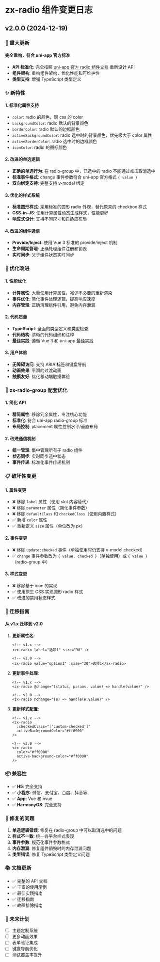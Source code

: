 # zx-radio 组件变更日志

## v2.0.0 (2024-12-19)

### 🚀 重大更新

#### 完全重构，符合 uni-app 官方标准
- **API 标准化**: 完全按照 [uni-app 官方 radio 组件文档](https://uniapp.dcloud.net.cn/component/radio.html) 重新设计 API
- **组件架构**: 重构组件架构，优化性能和可维护性
- **类型支持**: 增强 TypeScript 类型定义

### ✨ 新特性

#### 1. 标准化属性支持
- `color`: radio 的颜色，同 css 的 color
- `backgroundColor`: radio 默认的背景颜色  
- `borderColor`: radio 默认的边框颜色
- `activeBackgroundColor`: radio 选中时的背景颜色，优先级大于 color 属性
- `activeBorderColor`: radio 选中时的边框颜色
- `iconColor`: radio 的图标颜色

#### 2. 改进的单选逻辑
- **正确的单选行为**: 在 radio-group 中，已选中的 radio 不能通过点击取消选中
- **标准事件格式**: change 事件参数符合 uni-app 官方格式 `{ value }`
- **双向绑定支持**: 完整支持 v-model 绑定

#### 3. 优化的样式系统
- **标准圆形样式**: 采用标准的圆形 radio 外观，替代原来的 checkbox 样式
- **CSS-in-JS**: 使用计算属性动态生成样式，性能更好
- **响应式设计**: 支持不同尺寸和自适应布局

#### 4. 改进的组件通信
- **Provide/Inject**: 使用 Vue 3 标准的 provide/inject 机制
- **生命周期管理**: 正确处理组件注册和销毁
- **实时同步**: 父子组件状态实时同步

### 🔧 优化改进

#### 1. 性能优化
- **计算属性**: 大量使用计算属性，减少不必要的重新渲染
- **事件优化**: 简化事件处理逻辑，提高响应速度
- **内存管理**: 正确清理组件引用，避免内存泄漏

#### 2. 代码质量
- **TypeScript**: 全面的类型定义和类型检查
- **代码结构**: 清晰的代码组织和注释
- **最佳实践**: 遵循 Vue 3 和 uni-app 最佳实践

#### 3. 用户体验
- **无障碍访问**: 支持 ARIA 标签和键盘导航
- **动画效果**: 平滑的过渡动画
- **触摸友好**: 优化移动端触摸体验

### 🔄 zx-radio-group 配套优化

#### 1. 简化 API
- **精简属性**: 移除冗余属性，专注核心功能
- **标准化**: 符合 uni-app radio-group 标准
- **布局控制**: placement 属性控制水平/垂直布局

#### 2. 改进通信机制
- **统一管理**: 集中管理所有子 radio 组件
- **状态同步**: 实时同步选中状态
- **事件传递**: 标准化事件传递机制

### 📋 破坏性变更

#### 1. 属性变更
- ❌ 移除 `label` 属性（使用 slot 内容替代）
- ❌ 移除 `parameter` 属性（简化事件参数）
- ❌ 移除 `defaultClass` 和 `checkedClass`（使用内置样式）
- ✅ 新增 `color` 属性
- ✅ 重新定义 `size` 属性（单位改为 px）

#### 2. 事件变更
- ❌ 移除 `update:checked` 事件（单独使用时仍支持 v-model:checked）
- ✅ `change` 事件参数改为 `{ value, checked }`（单独使用）或 `{ value }`（radio-group 中）

#### 3. 样式变更
- ❌ 移除基于 icon 的实现
- ✅ 使用原生 CSS 实现圆形 radio 样式
- ✅ 改进的禁用状态样式

### 🔧 迁移指南

#### 从 v1.x 迁移到 v2.0

1. **更新属性名**:
   ```vue
   <!-- v1.x -->
   <zx-radio label="选项1" size="38" />
   
   <!-- v2.0 -->
   <zx-radio value="option1" :size="20">选项1</zx-radio>
   ```

2. **更新事件处理**:
   ```vue
   <!-- v1.x -->
   <zx-radio @change="(status, params, value) => handle(value)" />
   
   <!-- v2.0 -->
   <zx-radio @change="(e) => handle(e.value)" />
   ```

3. **更新样式配置**:
   ```vue
   <!-- v1.x -->
   <zx-radio 
     :checkedClass="['custom-checked']"
     activeBackgroundColor="#ff0000"
   />
   
   <!-- v2.0 -->
   <zx-radio 
     color="#ff0000"
     active-background-color="#ff0000"
   />
   ```

### 📦 兼容性

- ✅ **H5**: 完全支持
- ✅ **小程序**: 微信、支付宝、百度、抖音等
- ✅ **App**: Vue 和 nvue
- ✅ **HarmonyOS**: 完全支持

### 🐛 修复的问题

1. **单选逻辑错误**: 修复在 radio-group 中可以取消选中的问题
2. **样式不一致**: 统一各平台样式表现
3. **事件参数**: 规范化事件参数格式
4. **内存泄漏**: 修复组件销毁时的内存泄漏问题
5. **类型错误**: 修复 TypeScript 类型定义问题

### 📚 文档更新

- ✅ 完整的 API 文档
- ✅ 丰富的使用示例
- ✅ 最佳实践指南
- ✅ 迁移指南
- ✅ 故障排除指南

### 🎯 未来计划

- [ ] 主题定制系统
- [ ] 更多动画效果
- [ ] 表单验证集成
- [ ] 键盘导航优化
- [ ] 测试覆盖率提升 